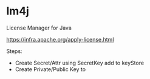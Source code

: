 # lm4j
License Manager for Java

https://infra.apache.org/apply-license.html



Steps:

- Create Secret/Attr using SecretKey add to keyStore
- Create Private/Public Key to 